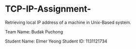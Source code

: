 # TCP-IP-Assignment-
Retrieving local IP address of a machine in Unix-Based system. 

Team Name: Budak Puchong

Student Name: Elmer Yeong
Student ID: 1131121734

